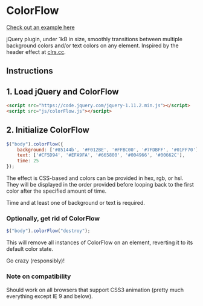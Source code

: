 # ColorFlow

[Check out an example here](https://henrygd.me/colorflow)

jQuery plugin, under 1kB in size, smoothly transitions between multiple background colors and/or text colors on any element. Inspired by the header effect at [clrs.cc](http://clrs.cc/).

## Instructions

## 1. Load jQuery and ColorFlow

```html
<script src="https://code.jquery.com/jquery-1.11.2.min.js"></script>
<script src="js/colorFlow.js"></script>
```

## 2. Initialize ColorFlow

```javascript
$("body").colorFlow({
    background: ['#85144b', '#F012BE', '#FFBC00', '#7FDBFF', '#01FF70'],
    text: ['#CF5D94', '#EFA9FA', '#665800', '#004966', '#00662C'],
    time: 25
});
```
The effect is CSS-based and colors can be provided in hex, rgb, or hsl. They will be displayed in the order provided before looping back to the first color after the specified amount of time.

Time and at least one of background or text is required.

### Optionally, get rid of ColorFlow

```javascript
$("body").colorFlow("destroy");
```
This will remove all instances of ColorFlow on an element, reverting it to its default color state.

Go crazy (responsibly)!

### Note on compatibility

Should work on all browsers that support CSS3 animation (pretty much everything except IE 9 and below).